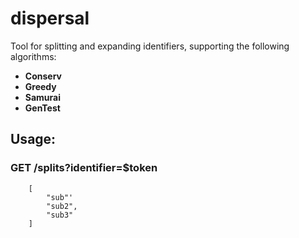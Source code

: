 # dispersal

Tool for splitting and expanding identifiers, supporting the following algorithms:

* **Conserv**
* **Greedy**
* **Samurai**
* **GenTest**

## Usage:

### GET /splits?identifier=$token

```
    [
        "sub"'
        "sub2",
        "sub3"
    ]
```
